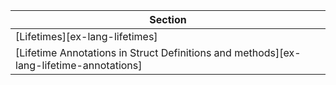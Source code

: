 | Section |
|--------|
| [Lifetimes][ex-lang-lifetimes] |
| [Lifetime Annotations in Struct Definitions and methods][ex-lang-lifetime-annotations] |
